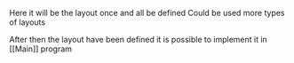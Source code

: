 Here it will be the layout once and all be defined
Could be used more types of layouts

After then the layout have been defined it is possible to implement it in [[Main]] program